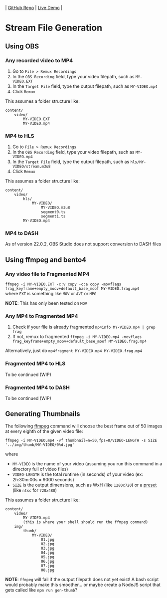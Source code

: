 | [GitHub Repo](https://github.com/FlyingKatsu/gatsby-video-streamer) | [Live Demo](https://demo.flyingkatsu.com/video-stream) |

# Stream File Generation

## Using OBS

### Any recorded video to MP4

1. Go to `File > Remux Recordings`
2. In the `OBS Recording` field, type your video filepath, such as `MY-VIDEO.EXT`
3. In the `Target File` field, type the output filepath, such as `MY-VIDEO.mp4`
4. Click `Remux`

This assumes a folder structure like:

```
content/
    video/
        MY-VIDEO.EXT
        MY-VIDEO.mp4
```

### MP4 to HLS

1. Go to `File > Remux Recordings`
2. In the `OBS Recording` field, type your video filepath, such as `MY-VIDEO.mp4`
3. In the `Target File` field, type the output filepath, such as `hls/MY-VIDEO/stream.m3u8`
4. Click `Remux`

This assumes a folder structure like:

```
content/
    video/
        hls/
            MY-VIDEO/
                MY-VIDEO.m3u8
                segment0.ts
                segment1.ts
        MY-VIDEO.mp4
```

### MP4 to DASH

As of version 22.0.2, OBS Studio does not support conversion to DASH files

## Using ffmpeg and bento4

### Any video file to Fragmented MP4

`ffmpeg -i MY-VIDEO.EXT -c:v copy -c:a copy -movflags frag_keyframe+empty_moov+default_base_moof MY-VIDEO.frag.mp4`  
where `EXT` is something like `MOV` or `AVI` or `MPG`

**NOTE**: This has only been tested on `MOV`

### Any MP4 to Fragmented MP4

1. Check if your file is already fragmented `mp4info MY-VIDEO.mp4 | grep frag`
2. If not, remux to fragmented `ffmpeg -i MY-VIDEO.mp4 -movflags frag_keyframe+empty_moov+default_base_moof MY-VIDEO.frag.mp4`

Alternatively, just do `mp4fragment MY-VIDEO.mp4 MY-VIDEO.frag.mp4`

### Fragmented MP4 to HLS

To be continued (WIP)

### Fragmented MP4 to DASH

To be continued (WIP)

## Generating Thumbnails

The following [ffmpeg](https://www.ffmpeg.org/download.html) command will choose the best frame out of 50 images at every eighth of the given video file:

```
ffmpeg -i MY-VIDEO.mp4 -vf thumbnail=n=50,fps=8/VIDEO-LENGTH -s SIZE '../img/thumb/MY-VIDEO/0%d.jpg'
```

where  
- `MY-VIDEO` is the name of your video (assuming you run this command in a directory full of video files)
- `VIDEO-LENGTH` is the total runtime (in seconds) of your video (ex: 2h:30m:00s = 9000 seconds)
- `SIZE` is the output dimensions, such as WxH (like `1280x720`) or a [preset](https://ffmpeg.org/ffmpeg-utils.html#Video-size) (like `ntsc` for `720x480`)

This assumes a folder structure like:

```
content/
    video/
        MY-VIDEO.mp4
        (this is where your shell should run the ffmpeg command)
    img/
        thumb/
            MY-VIDEO/
                01.jpg
                02.jpg
                03.jpg
                04.jpg
                05.jpg
                06.jpg
                07.jpg
                08.jpg
```

**NOTE**: `ffmpeg` will fail if the output filepath does not yet exist! A bash script would probably make this smoother... or maybe create a NodeJS script that gets called like `npm run gen-thumb`?